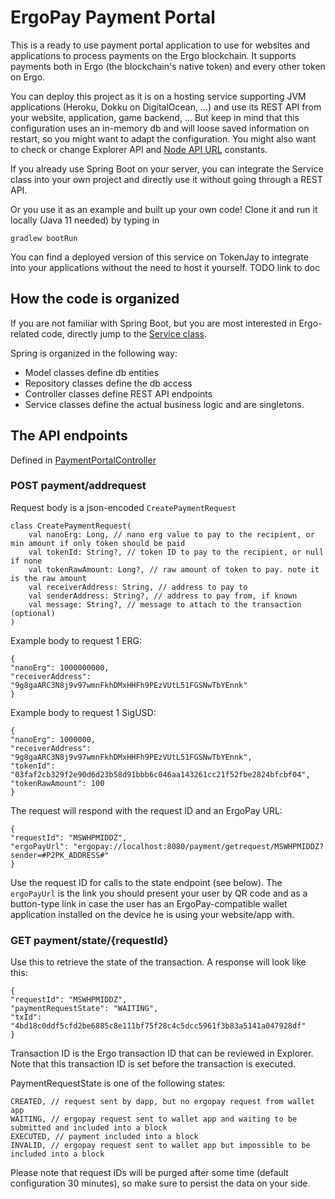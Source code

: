 # ErgoPay Payment Portal

This is a ready to use payment portal application to use for websites and applications to process
payments on the Ergo blockchain. It supports payments both in Ergo (the blockchain's native token)
and every other token on Ergo.

You can deploy this project as it is on a hosting service supporting JVM applications (Heroku, 
Dokku on DigitalOcean, ...) and use its REST API from your website, application, game backend, ... 
But keep in mind that this configuration uses an in-memory db and will 
loose saved information on restart, so you might want
to adapt the configuration. You might also want to check or change Explorer API and 
[Node API URL](https://github.com/MrStahlfelge/ergopay-payment-portal/blob/master/src/main/kotlin/org/ergoplatform/ergopay/paymentportal/service/NodeService.kt) 
constants.

If you already use Spring Boot on your server, you can integrate the Service class into your own 
project and directly use it without going through a REST API.

Or you use it as an example and built up your own code! Clone it and run it locally (Java 11 needed) 
by typing in 

    gradlew bootRun

You can find a deployed version of this service on TokenJay to integrate into your applications
without the need to host it yourself. TODO link to doc

## How the code is organized

If you are not familiar with Spring Boot, but you are most interested in Ergo-related code, directly
jump to the  [Service class](https://github.com/MrStahlfelge/ergopay-payment-portal/blob/master/src/main/kotlin/org/ergoplatform/ergopay/paymentportal/service/PaymentService.kt). 

Spring is organized in the following way:

* Model classes define db entities
* Repository classes define the db access
* Controller classes define REST API endpoints
* Service classes define the actual business logic and are singletons.

## The API endpoints
Defined in [PaymentPortalController](https://github.com/MrStahlfelge/ergopay-payment-portal/blob/master/src/main/kotlin/org/ergoplatform/ergopay/paymentportal/rest/PaymentPortalController.kt)

### POST payment/addrequest

Request body is a json-encoded `CreatePaymentRequest` 

```
class CreatePaymentRequest(
    val nanoErg: Long, // nano erg value to pay to the recipient, or min amount if only token should be paid
    val tokenId: String?, // token ID to pay to the recipient, or null if none
    val tokenRawAmount: Long?, // raw amount of token to pay. note it is the raw amount
    val receiverAddress: String, // address to pay to
    val senderAddress: String?, // address to pay from, if known
    val message: String?, // message to attach to the transaction (optional)
)
```

Example body to request 1 ERG:

    {
    "nanoErg": 1000000000,
    "receiverAddress": "9g8gaARC3N8j9v97wmnFkhDMxHHFh9PEzVUtL51FGSNwTbYEnnk"
    }

Example body to request 1 SigUSD:

    {
    "nanoErg": 1000000,
    "receiverAddress": "9g8gaARC3N8j9v97wmnFkhDMxHHFh9PEzVUtL51FGSNwTbYEnnk",
    "tokenId": "03faf2cb329f2e90d6d23b58d91bbb6c046aa143261cc21f52fbe2824bfcbf04",
    "tokenRawAmount": 100
    }

The request will respond with the request ID and an ErgoPay URL:

    {
    "requestId": "MSWHPMIDDZ",
    "ergoPayUrl": "ergopay://localhost:8080/payment/getrequest/MSWHPMIDDZ?sender=#P2PK_ADDRESS#"
    }

Use the request ID for calls to the state endpoint (see below). The `ergoPayUrl` is the link you 
should present your user by QR code and as a button-type link in case the user has an ErgoPay-compatible
wallet application installed on the device he is using your website/app with.

### GET payment/state/{requestId}

Use this to retrieve the state of the transaction. A response will look like this:

    {
    "requestId": "MSWHPMIDDZ",
    "paymentRequestState": "WAITING",
    "txId": "4bd18c0ddf5cfd2be6885c8e111bf75f28c4c5dcc5961f3b83a5141a047928df"
    }

Transaction ID is the Ergo transaction ID that can be reviewed in Explorer. Note that this transaction 
ID is set before the transaction is executed.

PaymentRequestState is one of the following states:

    CREATED, // request sent by dapp, but no ergopay request from wallet app
    WAITING, // ergopay request sent to wallet app and waiting to be submitted and included into a block
    EXECUTED, // payment included into a block
    INVALID, // ergopay request sent to wallet app but impossible to be included into a block


Please note that request IDs will be purged after some time (default configuration 30 minutes), so 
make sure to persist the data on your side.